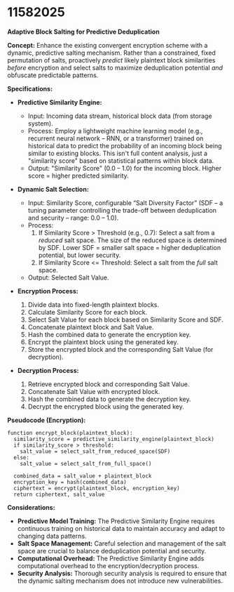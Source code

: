 # 11582025

**Adaptive Block Salting for Predictive Deduplication**

**Concept:** Enhance the existing convergent encryption scheme with a dynamic, predictive salting mechanism. Rather than a constrained, fixed permutation of salts, proactively *predict* likely plaintext block similarities *before* encryption and select salts to maximize deduplication potential *and* obfuscate predictable patterns.

**Specifications:**

*   **Predictive Similarity Engine:**
    *   Input: Incoming data stream, historical block data (from storage system).
    *   Process: Employ a lightweight machine learning model (e.g., recurrent neural network – RNN, or a transformer) trained on historical data to predict the probability of an incoming block being similar to existing blocks.  This isn't full content analysis, just a "similarity score" based on statistical patterns within block data.
    *   Output:  "Similarity Score" (0.0 – 1.0) for the incoming block.  Higher score = higher predicted similarity.

*   **Dynamic Salt Selection:**
    *   Input:  Similarity Score, configurable “Salt Diversity Factor” (SDF – a tuning parameter controlling the trade-off between deduplication and security – range: 0.0 – 1.0).
    *   Process:
        1.  If Similarity Score > Threshold (e.g., 0.7):  Select a salt from a *reduced* salt space. The size of the reduced space is determined by SDF. Lower SDF = smaller salt space = higher deduplication potential, but lower security.
        2.  If Similarity Score <= Threshold:  Select a salt from the *full* salt space.
    *   Output:  Selected Salt Value.

*   **Encryption Process:**
    1.  Divide data into fixed-length plaintext blocks.
    2.  Calculate Similarity Score for each block.
    3.  Select Salt Value for each block based on Similarity Score and SDF.
    4.  Concatenate plaintext block and Salt Value.
    5.  Hash the combined data to generate the encryption key.
    6.  Encrypt the plaintext block using the generated key.
    7.  Store the encrypted block and the corresponding Salt Value (for decryption).

*   **Decryption Process:**
    1.  Retrieve encrypted block and corresponding Salt Value.
    2.  Concatenate Salt Value with encrypted block.
    3.  Hash the combined data to generate the decryption key.
    4.  Decrypt the encrypted block using the generated key.

**Pseudocode (Encryption):**

```
function encrypt_block(plaintext_block):
  similarity_score = predictive_similarity_engine(plaintext_block)
  if similarity_score > threshold:
    salt_value = select_salt_from_reduced_space(SDF)
  else:
    salt_value = select_salt_from_full_space()

  combined_data = salt_value + plaintext_block
  encryption_key = hash(combined_data)
  ciphertext = encrypt(plaintext_block, encryption_key)
  return ciphertext, salt_value
```

**Considerations:**

*   **Predictive Model Training:** The Predictive Similarity Engine requires continuous training on historical data to maintain accuracy and adapt to changing data patterns.
*   **Salt Space Management:** Careful selection and management of the salt space are crucial to balance deduplication potential and security.
*   **Computational Overhead:** The Predictive Similarity Engine adds computational overhead to the encryption/decryption process.
*   **Security Analysis:** Thorough security analysis is required to ensure that the dynamic salting mechanism does not introduce new vulnerabilities.